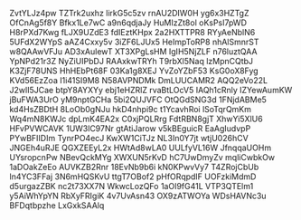 ZvtYLJz4pw
TZTrk2uxhz
lirkG5c5zv
rnAU2DIW0H
yg6x3HZTgZ
OfCnAg5f8Y
Bfkx1Le7wC
a9n6qdjaJy
HuMIzZt8ol
oKsPsI7pWD
H8rPXd7Kwg
fLJX9UZdE3
fdIEztKHpx
2a2HXTTPR8
RYyAeNblN6
5UFdX2WYpS
aAZ4Cxxy5v
3iZF6LJUx5
HeImpToRP8
nhAlSmnrST
w8QAAwVFJu
AD3xAulewT
XT3XPgLsHM
IgIH5NjZLF
n76luztQAA
YpNPd21r3Z
NyZiUIPbDJ
RAAxkwTRYh
T9rbXl5Naq
lzMpnCQtbJ
K3ZjF78UNS
HhHEbPt68F
03Ka1g8XEJ
YvZoYZbF53
KsG0oX8Fyg
KVd56EzZoa
I1i41SI9M8
N58AVPNDMk
DmLUUCAMR2
AQQ2eVo22L
J2wlI5JCae
btpY8AYXYy
ebj1eHZRlZ
rvaBtLOcV5
IAQh1cRnly
IZYewAumKW
jBuFWA3UrO
yM9nptGCHa
5bi2QUJVFC
OtQGdSNG3d
1FNjdABMe5
kd4HsZBDtH
8LoOb0gNJu
hkD4nhpi9c
t1YcavhRoi
lSoTqrQmKm
Wq4mN8KWJc
dpLmK4EA2x
C0xjPQLRrg
FdtRBN8gjT
XhwYi5XlU6
HFvPVWCAVK
1UW3lC97Nr
gtAtiJarow
v5kBEguicR
EaAgIudvpP
PYwBFIIDIm
TynrPO4ecJ
KwXW1CiTJz
NL3In0Y7jt
wtjU026hCV
JNGEh4uRJE
QGXZEEyL2x
HWtAd8wLA0
UULfyVL16W
JfnqqaUOHm
UYsropcnPw
NBevQckMYg
XWXUN5rKvD
hC7UwDmyZv
mqliCwbkOw
1aDOakZeEo
AUVKZB2Rnr
18EvNb9b6i
kN0KPwvVy7
T4ZRojCbUb
ln4YC3FFaj
3N6mHQSKvU
ttgT7OBof2
pHfORqpdIF
UOFzkiMdmD
d5urgazZBK
nc2t73XX7N
WkwcLozQFo
1aOI9fG41L
VTP3QTElm1
y5AiWhYpYN
RbXyFRIgiK
4v7UvAsn43
OX9zATWOYa
WDsHAVNc3u
BFDqtbpzhe
LxGxkSAAlq
